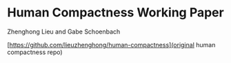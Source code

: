 # Human Compactness Working Paper

Zhenghong Lieu and Gabe Schoenbach


[https://github.com/lieuzhenghong/human-compactness](original human compactness repo)
